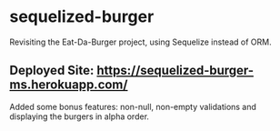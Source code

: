 # sequelized-burger
Revisiting the Eat-Da-Burger project, using Sequelize instead of ORM.
## Deployed Site: https://sequelized-burger-ms.herokuapp.com/
Added some bonus features: non-null, non-empty validations and displaying the burgers in alpha order.

